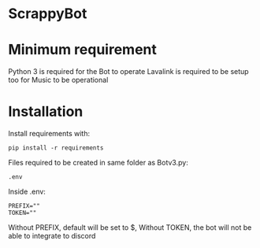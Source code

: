 # ScrappyBot
# Minimum requirement
Python 3 is required for the Bot to operate
Lavalink is required to be setup too for Music to be operational

# Installation
Install requirements with: 
```
pip install -r requirements
```

Files required to be created in same folder as Botv3.py:
```
.env
```

Inside .env:
```
PREFIX=""
TOKEN=""
```

Without PREFIX, default will be set to $, Without TOKEN, the bot will not be able to integrate to discord